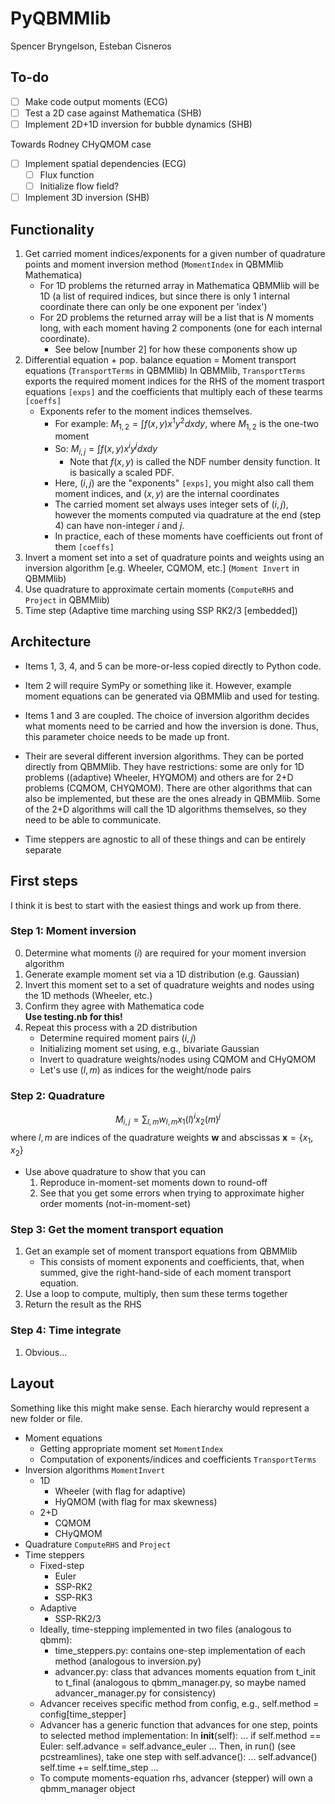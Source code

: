 # PyQBMMlib

Spencer Bryngelson, Esteban Cisneros

## To-do

- [ ] Make code output moments (ECG)
- [ ] Test a 2D case against Mathematica (SHB)
- [ ] Implement 2D+1D inversion for bubble dynamics (SHB)

Towards Rodney CHyQMOM case 
- [ ] Implement spatial dependencies (ECG)
    - [ ] Flux function
    - [ ] Initialize flow field?
- [ ] Implement 3D inversion (SHB)

## Functionality

1. Get carried moment indices/exponents for a given number of quadrature points and moment inversion method
    (`MomentIndex` in QBMMlib Mathematica)
    - For 1D problems the returned array in Mathematica QBMMlib will be 1D (a list of required indices, but since there is only 1 internal coordinate there can only be one exponent per 'index')
    - For 2D problems the returned array will be a list that is $N$ moments long, with each moment having 2 components (one for each internal coordinate).
        - See below [number 2] for how these components show up
2. Differential equation + pop. balance equation = Moment transport equations
    (`TransportTerms` in QBMMlib)
    In QBMMlib, `TransportTerms` exports the required moment indices for the RHS of the moment trasport equations `[exps]` and the coefficients that multiply each of these tearms `[coeffs]`
    - Exponents refer to the moment indices themselves.
        - For example: $M_{1,2} = \int f(x,y) x^1 y^2 dx dy$, where $M_{1,2}$ is the one-two moment
        - So: $M_{i,j} = \int f(x,y) x^i y^j dx dy$
            - Note that $f(x,y)$ is called the NDF number density function. It is basically a scaled PDF.
        - Here, $(i,j)$ are the "exponents" `[exps]`, you might also call them moment indices, and $(x,y)$ are the internal coordinates
        - The carried moment set always uses integer sets of $(i,j)$, however the moments computed via quadrature at the end (step 4) can have non-integer $i$ and $j$.
        - In practice, each of these moments have coefficients out front of them `[coeffs]`
3. Invert a moment set into a set of quadrature points and weights using an inversion algorithm [e.g. Wheeler, CQMOM, etc.]
    (`Moment Invert` in QBMMlib)
4. Use quadrature to approximate certain moments 
    (`ComputeRHS` and `Project` in QBMMlib)
5. Time step
    (Adaptive time marching using SSP RK2/3 [embedded])

## Architecture

- Items 1, 3, 4, and 5 can be more-or-less copied directly to Python code.

- Item 2 will require SymPy or something like it.
However, example moment equations can be generated via QBMMlib and used for testing.

- Items 1 and 3 are coupled.
The choice of inversion algorithm decides what moments need to be carried and how the inversion is done.
Thus, this parameter choice needs to be made up front.

- Their are several different inversion algorithms.
They can be ported directly from QBMMlib.
They have restrictions: some are only for 1D problems ((adaptive) Wheeler, HYQMOM) and others are for 2+D problems (CQMOM, CHYQMOM).
There are other algorithms that can also be implemented, but these are the ones already in QBMMlib.
Some of the 2+D algorithms will call the 1D algorithms themselves, so they need to be able to communicate.

- Time steppers are agnostic to all of these things and can be entirely separate

## First steps

I think it is best to start with the easiest things and work up from there.

### Step 1: Moment inversion

0. Determine what moments ($i$) are required for your moment inversion algorithm 
1. Generate example moment set via a 1D distribution (e.g. Gaussian)
2. Invert this moment set to a set of quadrature weights and nodes using the 1D methods (Wheeler, etc.)
3. Confirm they agree with Mathematica code  
**Use testing.nb for this!**
4. Repeat this process with a 2D distribution 
    - Determine required moment pairs $(i,j)$
    - Initializing moment set using, e.g., bivariate Gaussian
    - Invert to quadrature weights/nodes using CQMOM and CHyQMOM
    - Let's use $(l,m)$ as indices for the weight/node pairs

### Step 2: Quadrature

$$ M_{i,j} = \sum_{l,m} w_{l,m} x_1(l)^i x_{2}(m)^j $$
where $l,m$ are indices of the quadrature weights $\bm{w}$ and abscissas $\bm{x} = \{ x_1, x_2 \}$

- Use above quadrature to show that you can 
    1. Reproduce in-moment-set moments down to round-off
    2. See that you get some errors when trying to approximate higher order moments (not-in-moment-set)

### Step 3: Get the moment transport equation

1. Get an example set of moment transport equations from QBMMlib
    - This consists of moment exponents and coefficients, that, when summed, give the right-hand-side of each moment transport equation.
2. Use a loop to compute, multiply, then sum these terms together
3. Return the result as the RHS

### Step 4: Time integrate

1. Obvious...

## Layout

Something like this might make sense.
Each hierarchy would represent a new folder or file.

- Moment equations
    - Getting appropriate moment set `MomentIndex`
    - Computation of exponents/indices and coefficients `TransportTerms`
- Inversion algorithms `MomentInvert`
    - 1D
        - Wheeler (with flag for adaptive)
        - HyQMOM (with flag for max skewness)
    - 2+D
        - CQMOM
        - CHyQMOM
- Quadrature `ComputeRHS` and `Project`
- Time steppers
    - Fixed-step
        - Euler
        - SSP-RK2
        - SSP-RK3
    - Adaptive
        - SSP-RK2/3
    - Ideally, time-stepping implemented in two files (analogous to qbmm):
        - time_steppers.py: contains one-step implementation of each method
          (analogous to inversion.py)
        - advancer.py: class that advances moments equation from t_init to t_final
          (analogous to qbmm_manager.py, so maybe named advancer_manager.py for consistency)
    - Advancer receives specific method from config, e.g.,
      self.method = config[time_stepper]
    - Advancer has a generic function that advances for one step,
      points to selected method implementation:
      In __init__(self):
          ...
          if self.method == Euler:
              self.advance = self.advance_euler
          ...
      Then, in run() (see pcstreamlines), 
      take one step with self.advance():
          ...
          self.advance()
          self.time += self.time_step
          ...
    - To compute moments-equation rhs, advancer (stepper)
      will own a qbmm_manager object
